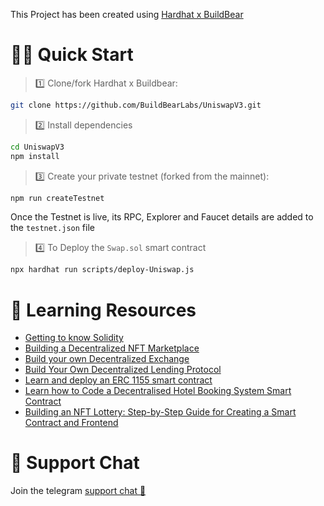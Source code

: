 This Project has been created using [Hardhat x BuildBear](https://github.com/BuildBearLabs/Hardhat-BuildBear)

# 🏄‍♂️ Quick Start

> 1️⃣ Clone/fork Hardhat x Buildbear:

```bash
git clone https://github.com/BuildBearLabs/UniswapV3.git
```

> 2️⃣ Install dependencies 

```bash
cd UniswapV3
npm install
```

> 3️⃣ Create your private testnet (forked from the mainnet):

```bash
npm run createTestnet
```

Once the Testnet is live, its RPC, Explorer and Faucet details are added to the `testnet.json` file

> 4️⃣ To Deploy the `Swap.sol` smart contract

```bash
npx hardhat run scripts/deploy-Uniswap.js
```


# 🔭 Learning Resources 

-  [Getting to know Solidity](https://www.buildbear.io/resources/guides-and-tutorials/Solidity)
-  [Building a Decentralized NFT Marketplace ](https://www.buildbear.io/resources/guides-and-tutorials/Building_a_Decentralized_NFT_Marketplace)
-  [Build your own Decentralized Exchange](https://www.buildbear.io/resources/guides-and-tutorials/Build_your_own_Decentralized_Exchange)
-  [Build Your Own Decentralized Lending Protocol](https://www.buildbear.io/resources/guides-and-tutorials/Build_Your_Own_Decentralized_Lending_Protocol)
-  [Learn and deploy an ERC 1155 smart contract ](https://www.buildbear.io/resources/guides-and-tutorials/Learn_and_deploy_an_ERC_1155_smart_contract)
-  [Learn how to Code a Decentralised Hotel Booking System Smart Contract](https://www.buildbear.io/resources/guides-and-tutorials/Learn_how_to_Code_a_Decentralised_Hotel_Booking_System_Smart_Contract)
-  [Building an NFT Lottery: Step-by-Step Guide for Creating a Smart Contract and Frontend](https://www.buildbear.io/resources/guides-and-tutorials/Building_an_NFT_Lottery)



# 💬 Support Chat

Join the telegram [support chat 💬](https://t.me/Web3_dApp_Developers)
